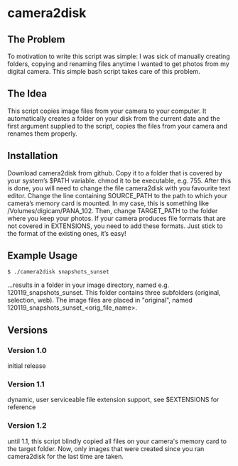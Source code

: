 camera2disk
===========

The Problem
-----------
To motivation to write this script was simple: I was sick of manually creating folders, copying and renaming files anytime I wanted to get photos from my digital camera. This simple bash script takes care of this problem.

The Idea
--------
This script copies image files from your camera to your computer.
It automatically creates a folder on your disk from the current date and the first argument supplied to the script, copies the files from your camera and renames them properly.

Installation
-----------
Download camera2disk from github. Copy it to a folder that is covered by your system’s $PATH variable. chmod it to be executable, e.g. 755.
After this is done, you will need to change the file camera2disk with you favourite text editor.
Change the line containing SOURCE_PATH to the path to which your camera’s memory card is mounted. In my case, this is something like /Volumes/digicam/PANA_102.
Then, change TARGET_PATH to the folder where you keep your photos. If your camera produces file formats that are not covered in EXTENSIONS, you need to add these formats. Just stick to the format of the existing ones, it’s easy!

Example Usage
-------------
    $ ./camera2disk snapshots_sunset
...results in a folder in your image directory, named e.g. 120119_snapshots_sunset. This folder contains three subfolders (original, selection, web). The image files are placed in "original", named 120119_snapshots_sunset_<orig_file_name>.<extension>

Versions
--------
### Version 1.0
  initial release

### Version 1.1
  dynamic, user serviceable file extension support, see $EXTENSIONS for reference

### Version 1.2
  until 1.1, this script blindly copied all files on your camera's memory card to the target folder. Now, only images that were created since you ran camera2disk for the last time are taken.
